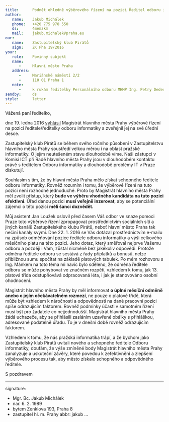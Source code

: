 ```yaml
---
title:      Podnět ohledně výběrového řízení na pozici Ředitel odboru informatiky
author:
   name:    Jakub Michálek
   phone:   +420 775 978 550
   ds:      4memzkm
   mail:    jakub.michalek@praha.eu
our:
   name:    Zastupitelský klub Pirátů
   sign:    ZK Pha 19/2016
your:
   role:    Povinný subjekt
   name:    
      -     Hlavní město Praha
   address:
      -     Mariánské náměstí 2/2
      -     110 01 Praha 1
   note:
      -     k rukám ředitelky Personálního odboru MHMP Ing. Petry Dederové
sendby:     ds
style:      letter
---
```


Vážená paní ředitelko,

dne 19. ledna 2016 [vyhlásil](http://bit.ly/1ODV4rp) Magistrát hlavního města Prahy výběrové řízení na pozici ředitele/ředitelky odboru informatiky a zveřejnil jej na své úřední desce.

Zastupitelský klub Pirátů se během svého ročního působení v Zastupitelstvu hlavního města Prahy soustředí velkou měrou i na oblast pražské informatiky. O jejím neutešeném stavu dlouhodobě víme. Naši zástupci v Komisi ICT při Radě hlavního města Prahy jsou v dlouhodobém kontaktu právě s ředitelem Odboru informatiky a dlouhodobě problémy IT v Praze diskutují.

Souhlasím s tím, že by hlavní město Praha mělo získat schopného ředitele odboru informatiky. Rovněž rozumím i tomu, že výběrové řízení na tuto pozici není rozhodně jednoduché. Proto by Magistrát hlavního města Prahy měl zvolit přístup, který **bude ve výběru vhodného kandidáta na tuto pozici efektivní**. Úřad danou pozici **musí veřejně inzerovat**, aby se potenciální zájemci o této pozici **měli  šanci dozvědět.** 

Můj asistent Jan Loužek oslovil před časem Váš odbor ve snaze pomoci Praze toto výběrové řízení zpropagovat prostřednictvím sociálních sítí a jiných kanálů Zastupitelského klubu Pirátů, neboť hlavní město Praha tak nečiní kanály svými. Dne 22. 1. 2016 se Vás dotázal prostřednictvím e-mailu na způsob odměňování pozice ředitele odboru informatiky a výši celkového měsíčního platu na této pozici. Jeho dotaz, který směřoval nejprve Vašemu odboru a později i Vám, zůstal nicméně bez jakékoliv odpovědi. Protože odměna ředitele odboru se sestává z řady příplatků a bonusů, nelze přibližnou sumu spočítat na základě platových tabulek. Po mém rozhovoru s Ing. Mánkem na toto téma mi navíc bylo sděleno, že odměna ředitele odboru se může pohybovat ve značném rozpětí, vzhledem k tomu, jak 13. platová třída odstupňovává odpracovaná léta, i jak je stanovováno osobní ohodnocení. 

Magistrát hlavního města Prahy by měl informovat **o úplné měsíční odměně anebo o jejím očekávatelném rozmezí**, ne pouze o platové třídě, která může být vzhledem k náročnosti a odpovědnosti na dané pracovní pozici spíše odrazujícím faktorem. Rovněž podmínky účasti v samotném řízení musí být pro žadatele co nejjednodušší. Magistrát hlavního města Prahy žádá uchazeče, aby se přihlásili zasláním uzavřené obálky s přihláškou, adresované podatelně úřadu. To je v dnešní době rovněž odrazujícím faktorem.

Vzhledem k tomu, že nás pražská informatika trápí, a že bychom jako Zastupitelský klub Pirátů uvítali nového a schopného ředitele Odboru informatiky, doufám, že výše zmíněné body Magistrát hlavního města Prahy zanalyzuje a uskuteční závěry, které povedou k zefektivnění a zlepšení výběrového procesu tak, aby město získalo schopného a odpovědného ředitele. 

S pozdravem

---
signature:
  - Mgr. Bc. Jakub Michálek
  - nar. 6. 2. 1989
  - bytem Zenklova 193, Praha 8
  - zastupitel hl. m. Prahy
abbr:       jakub
...
